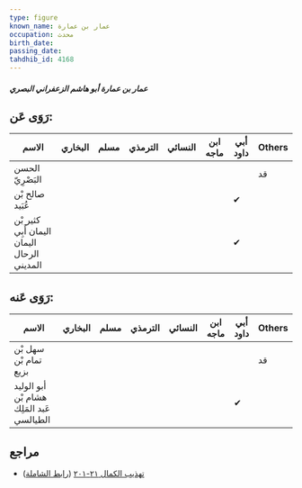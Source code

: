 ```yaml
---
type: figure
known_name: عمار بن عمارة
occupation: محدث
birth_date:
passing_date:
tahdhib_id: 4168
---
```

##### عمار بن عمارة أبو هاشم الزعفراني البصري

## رَوَى عَن:
| الاسم                                       | البخاري | مسلم | الترمذي | النسائي | ابن ماجه | أبي داود | Others |
| ------------------------------------------- | ------- | ---- | ------- | ------- | -------- | -------- | ------ |
| الحسن البَصْرِيّ                            |         |      |         |         |          |          | قد     |
| صالح بْن عُبَيد                             |         |      |         |         |          | ✔        |        |
| كثير بْن اليمان أَبِي اليمان الرحال المديني |         |      |         |         |          | ✔        |        |
## رَوَى عَنه:
| الاسم                                     | البخاري | مسلم | الترمذي | النسائي | ابن ماجه | أبي داود | Others |
| ----------------------------------------- | ------- | ---- | ------- | ------- | -------- | -------- | ------ |
| سهل بْن تمام بْن بزيع                     |         |      |         |         |          |          | قد     |
| أبو الوليد هشام بْن عَبد المَلِك الطيالسي |         |      |         |         |          | ✔        |        |
## مراجع
- [تهذيب الكمال ٢١-٢٠١](obsidian://open?vault=Tahdhib-al-Kamal&file=Figures/٤١٦٨-عمار%20بن%20عمارة%20أبو%20هاشم%20الزعفراني%20البصري) ([رابط الشاملة](https://shamela.ws/book/3722/10848))